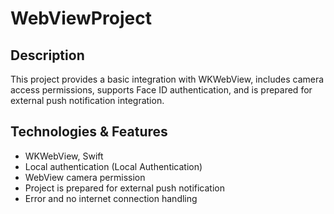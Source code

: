# WebViewProject

## Description
This project provides a basic integration with WKWebView, includes camera access permissions, supports Face ID authentication, and is prepared for external push notification integration.

## Technologies & Features
- WKWebView, Swift
- Local authentication (Local Authentication)
- WebView camera permission
- Project is prepared for external push notification
- Error and no internet connection handling
